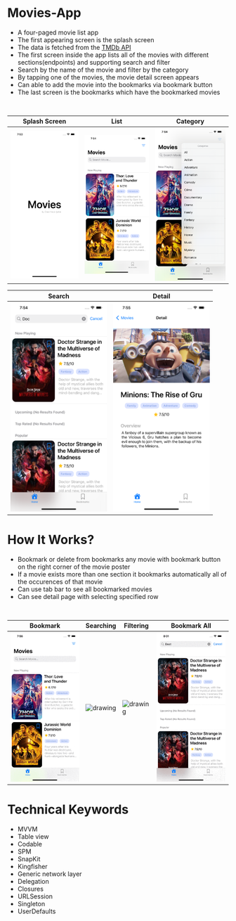 # **Movies-App**
- A four-paged movie list app
- The first appearing screen is the splash screen
- The data is fetched from the [TMDb API](https://developers.themoviedb.org/3/getting-started/introduction)
- The first screen inside the app lists all of the movies with different sections(endpoints) and supporting search and filter 
- Search by the name of the movie and filter by the category
- By tapping one of the movies, the movie detail screen appears
- Can able to add the movie into the bookmarks via bookmark button
- The last screen is the bookmarks which have the bookmarked movies
</br>

<div align="center">

| Splash Screen  | List | Category | 
| ------------- | ------------- | ------------- |
| <img src="Images/SplashScreen.png" alt="ss" width="220"/> | <img src="Images/StartingPage.png" alt="ss" width="220"/>  | <img src="Images/Filtering.png" alt="ss" width="220"/>  |


| Search  | Detail | 
| ------------- | ------------- |
| <img src="Images/SearchPage.png" alt="ss" width="220"/> | <img src="Images/DetailPage.png" alt="ss" width="220"/> | 

</div>

# **How It Works?**
- Bookmark or delete from bookmarks any movie with bookmark button on the right corner of the movie poster
- If a movie exists more than one section it bookmarks automatically all of the occurences of that movie 
- Can use tab bar to see all bookmarked movies
- Can see detail page with selecting specified row
</br>

<div align="center">

| Bookmark  | Searching | Filtering  | Bookmark All |
| ------------- | ------------- | ------------- | ------------- |
| <img src="Images/Bookmark.gif" alt="drawing" width="220"/> | <img src="Images/Searching.gif" alt="drawing" width="220"/>  | <img src="Images/Filtering.gif" alt="drawing" width="220"/>  | <img src="Images/BookmarkMultiple.gif" alt="drawing" width="220"/>  |

</div>

# **Technical Keywords**
- MVVM
- Table view
- Codable
- SPM
- SnapKit
- Kingfisher
- Generic network layer
- Delegation
- Closures
- URLSession
- Singleton
- UserDefaults
